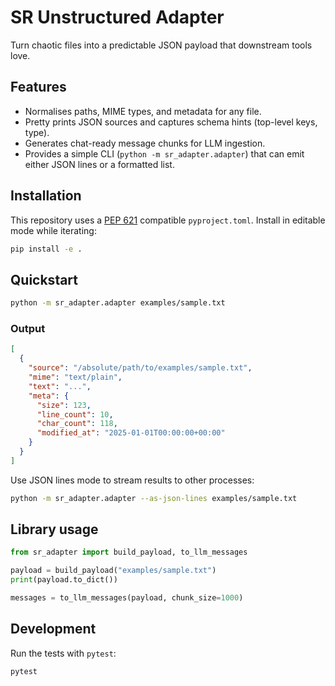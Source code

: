 # SR Unstructured Adapter

Turn chaotic files into a predictable JSON payload that downstream tools love.

## Features
- Normalises paths, MIME types, and metadata for any file.
- Pretty prints JSON sources and captures schema hints (top-level keys, type).
- Generates chat-ready message chunks for LLM ingestion.
- Provides a simple CLI (`python -m sr_adapter.adapter`) that can emit either
  JSON lines or a formatted list.

## Installation
This repository uses a [PEP 621](https://peps.python.org/pep-0621/) compatible
`pyproject.toml`. Install in editable mode while iterating:

```bash
pip install -e .
```

## Quickstart
```bash
python -m sr_adapter.adapter examples/sample.txt
```

### Output
```json
[
  {
    "source": "/absolute/path/to/examples/sample.txt",
    "mime": "text/plain",
    "text": "...",
    "meta": {
      "size": 123,
      "line_count": 10,
      "char_count": 118,
      "modified_at": "2025-01-01T00:00:00+00:00"
    }
  }
]
```

Use JSON lines mode to stream results to other processes:

```bash
python -m sr_adapter.adapter --as-json-lines examples/sample.txt
```

## Library usage
```python
from sr_adapter import build_payload, to_llm_messages

payload = build_payload("examples/sample.txt")
print(payload.to_dict())

messages = to_llm_messages(payload, chunk_size=1000)
```

## Development
Run the tests with `pytest`:

```bash
pytest
```
